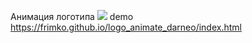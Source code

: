 Анимация логотипа 
<img src="https://habrastorage.org/files/084/3a8/fcc/0843a8fcc8ff4b8fb6efe5f8af8e2ab0.jpg"/>
demo https://frimko.github.io/logo_animate_darneo/index.html
